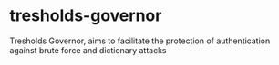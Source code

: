 tresholds-governor
==================

Tresholds Governor, aims to facilitate the protection of authentication against brute force and dictionary attacks
